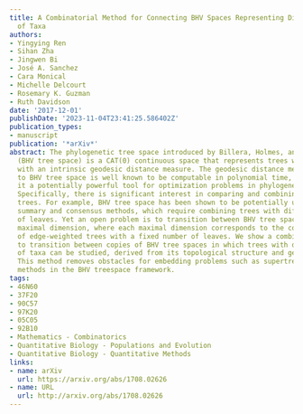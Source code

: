 ```yaml
---
title: A Combinatorial Method for Connecting BHV Spaces Representing Different Numbers
  of Taxa
authors:
- Yingying Ren
- Sihan Zha
- Jingwen Bi
- José A. Sanchez
- Cara Monical
- Michelle Delcourt
- Rosemary K. Guzman
- Ruth Davidson
date: '2017-12-01'
publishDate: '2023-11-04T23:41:25.586402Z'
publication_types:
- manuscript
publication: '*arXiv*'
abstract: The phylogenetic tree space introduced by Billera, Holmes, and Vogtmann
  (BHV tree space) is a CAT(0) continuous space that represents trees with edge weights
  with an intrinsic geodesic distance measure. The geodesic distance measure unique
  to BHV tree space is well known to be computable in polynomial time, which makes
  it a potentially powerful tool for optimization problems in phylogenetics and phylogenomics.
  Specifically, there is significant interest in comparing and combining phylogenetic
  trees. For example, BHV tree space has been shown to be potentially useful in tree
  summary and consensus methods, which require combining trees with different number
  of leaves. Yet an open problem is to transition between BHV tree spaces of different
  maximal dimension, where each maximal dimension corresponds to the complete set
  of edge-weighted trees with a fixed number of leaves. We show a combinatorial method
  to transition between copies of BHV tree spaces in which trees with different numbers
  of taxa can be studied, derived from its topological structure and geometric properties.
  This method removes obstacles for embedding problems such as supertree and consensus
  methods in the BHV treespace framework.
tags:
- 46N60
- 37F20
- 90C57
- 97K20
- 05C05
- 92B10
- Mathematics - Combinatorics
- Quantitative Biology - Populations and Evolution
- Quantitative Biology - Quantitative Methods
links:
- name: arXiv
  url: https://arxiv.org/abs/1708.02626
- name: URL
  url: http://arxiv.org/abs/1708.02626
---
```

